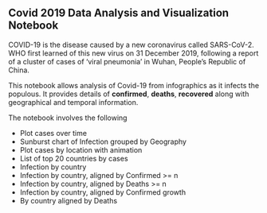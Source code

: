 ## Covid 2019 Data Analysis and Visualization Notebook

COVID-19 is the disease caused by a new coronavirus called SARS-CoV-2.  WHO first learned of this new virus on 31 December 2019, following a report of a cluster of cases of ‘viral pneumonia’ in Wuhan, People’s Republic of China.

This notebook allows analysis of Covid-19 from infographics as it infects the populous. It provides details of **confirmed**, **deaths**, **recovered** along with geographical and temporal information.

The notebook involves the following
* Plot cases over time
* Sunburst chart of Infection grouped by Geography
* Plot cases by location with animation
* List of top 20 countries by cases
* Infection by country
* Infection by country, aligned by Confirmed >= n
* Infection by country, aligned by Deaths >= n
* Infection by country, aligned by Confirmed growth
* By country aligned by Deaths
